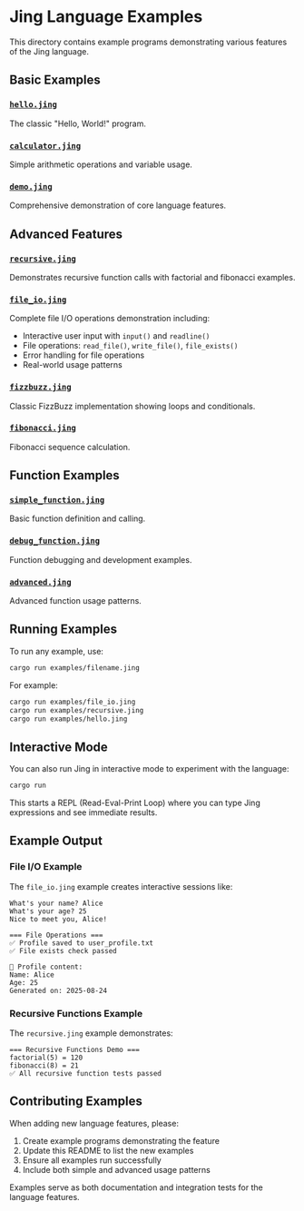 # Jing Language Examples

This directory contains example programs demonstrating various features of the Jing language.

## Basic Examples

### [`hello.jing`](hello.jing)
The classic "Hello, World!" program.

### [`calculator.jing`](calculator.jing)
Simple arithmetic operations and variable usage.

### [`demo.jing`](demo.jing)
Comprehensive demonstration of core language features.

## Advanced Features

### [`recursive.jing`](recursive.jing)
Demonstrates recursive function calls with factorial and fibonacci examples.

### [`file_io.jing`](file_io.jing)

Complete file I/O operations demonstration including:

- Interactive user input with `input()` and `readline()`
- File operations: `read_file()`, `write_file()`, `file_exists()`
- Error handling for file operations
- Real-world usage patterns

### [`fizzbuzz.jing`](fizzbuzz.jing)

Classic FizzBuzz implementation showing loops and conditionals.

### [`fibonacci.jing`](fibonacci.jing)

Fibonacci sequence calculation.

## Function Examples

### [`simple_function.jing`](simple_function.jing)
Basic function definition and calling.

### [`debug_function.jing`](debug_function.jing)
Function debugging and development examples.

### [`advanced.jing`](advanced.jing)
Advanced function usage patterns.

## Running Examples

To run any example, use:

```bash
cargo run examples/filename.jing
```

For example:
```bash
cargo run examples/file_io.jing
cargo run examples/recursive.jing
cargo run examples/hello.jing
```

## Interactive Mode

You can also run Jing in interactive mode to experiment with the language:

```bash
cargo run
```

This starts a REPL (Read-Eval-Print Loop) where you can type Jing expressions and see immediate results.

## Example Output

### File I/O Example
The `file_io.jing` example creates interactive sessions like:

```
What's your name? Alice
What's your age? 25
Nice to meet you, Alice!

=== File Operations ===
✅ Profile saved to user_profile.txt
✅ File exists check passed

📖 Profile content:
Name: Alice
Age: 25
Generated on: 2025-08-24
```

### Recursive Functions Example
The `recursive.jing` example demonstrates:

```
=== Recursive Functions Demo ===
factorial(5) = 120
fibonacci(8) = 21
✅ All recursive function tests passed
```

## Contributing Examples

When adding new language features, please:

1. Create example programs demonstrating the feature
2. Update this README to list the new examples
3. Ensure all examples run successfully
4. Include both simple and advanced usage patterns

Examples serve as both documentation and integration tests for the language features.
